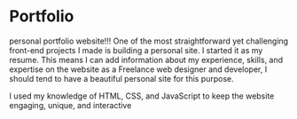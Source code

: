 # Portfolio
personal portfolio website!!!
One of the most straightforward yet challenging front-end projects I made is building a personal site. I started it as my resume. This means I can add information about my experience, skills, and expertise on the website as a Freelance web designer and developer, I should tend to have a beautiful personal site for this purpose. 

I used my knowledge of HTML, CSS, and JavaScript to keep the website engaging, unique, and interactive

